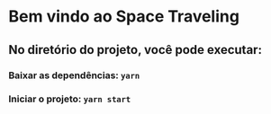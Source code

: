 # Bem vindo ao Space Traveling

## No diretório do projeto, você pode executar:

### Baixar as dependências: `yarn`

### Iniciar o projeto: `yarn start`

